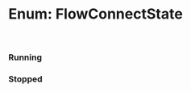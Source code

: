 # Enum: FlowConnectState

<br/>

### Running

<Enum name="FlowConnectState" member="Running" value="'Running'" refpath="flowconnectstate" />

### Stopped

<Enum name="FlowConnectState" member="Stopped" value="'Stopped'" refpath="flowconnectstate" />

<script setup>
import Enum from '../../../../../components/api/Enum.vue';
</script>
